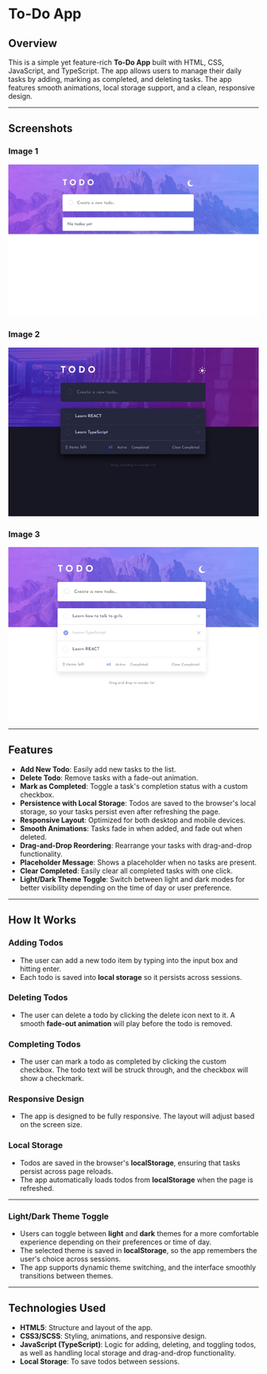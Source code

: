 # To-Do App

## Overview

This is a simple yet feature-rich **To-Do App** built with HTML, CSS, JavaScript, and TypeScript. The app allows users to manage their daily tasks by adding, marking as completed, and deleting tasks. The app features smooth animations, local storage support, and a clean, responsive design.

---

## Screenshots

### Image 1

![Empty Todo List](screenshots/image-1.jpeg)

### Image 2

![Dark mode](screenshots/image-2.jpeg)

### Image 3

![Todos](screenshots/image-3.jpeg)

---

## Features

- **Add New Todo**: Easily add new tasks to the list.
- **Delete Todo**: Remove tasks with a fade-out animation.
- **Mark as Completed**: Toggle a task's completion status with a custom checkbox.
- **Persistence with Local Storage**: Todos are saved to the browser's local storage, so your tasks persist even after refreshing the page.
- **Responsive Layout**: Optimized for both desktop and mobile devices.
- **Smooth Animations**: Tasks fade in when added, and fade out when deleted.
- **Drag-and-Drop Reordering**: Rearrange your tasks with drag-and-drop functionality.
- **Placeholder Message**: Shows a placeholder when no tasks are present.
- **Clear Completed**: Easily clear all completed tasks with one click.
- **Light/Dark Theme Toggle**: Switch between light and dark modes for better visibility depending on the time of day or user preference.

---

## How It Works

### Adding Todos

- The user can add a new todo item by typing into the input box and hitting enter.
- Each todo is saved into **local storage** so it persists across sessions.

### Deleting Todos

- The user can delete a todo by clicking the delete icon next to it. A smooth **fade-out animation** will play before the todo is removed.

### Completing Todos

- The user can mark a todo as completed by clicking the custom checkbox. The todo text will be struck through, and the checkbox will show a checkmark.

### Responsive Design

- The app is designed to be fully responsive. The layout will adjust based on the screen size.

### Local Storage

- Todos are saved in the browser's **localStorage**, ensuring that tasks persist across page reloads.
- The app automatically loads todos from **localStorage** when the page is refreshed.

---

### Light/Dark Theme Toggle

- Users can toggle between **light** and **dark** themes for a more comfortable experience depending on their preferences or time of day.
- The selected theme is saved in **localStorage**, so the app remembers the user's choice across sessions.
- The app supports dynamic theme switching, and the interface smoothly transitions between themes.

---

## Technologies Used

- **HTML5**: Structure and layout of the app.
- **CSS3/SCSS**: Styling, animations, and responsive design.
- **JavaScript (TypeScript)**: Logic for adding, deleting, and toggling todos, as well as handling local storage and drag-and-drop functionality.
- **Local Storage**: To save todos between sessions.
